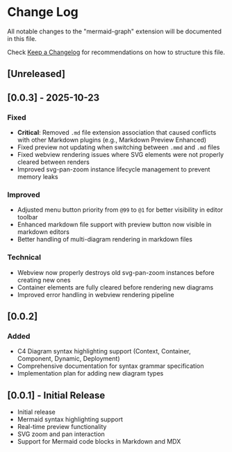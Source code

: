 # Change Log

All notable changes to the "mermaid-graph" extension will be documented in this file.

Check [Keep a Changelog](http://keepachangelog.com/) for recommendations on how to structure this file.

## [Unreleased]

## [0.0.3] - 2025-10-23

### Fixed
- **Critical**: Removed `.md` file extension association that caused conflicts with other Markdown plugins (e.g., Markdown Preview Enhanced)
- Fixed preview not updating when switching between `.mmd` and `.md` files
- Fixed webview rendering issues where SVG elements were not properly cleared between renders
- Improved svg-pan-zoom instance lifecycle management to prevent memory leaks

### Improved
- Adjusted menu button priority from `@99` to `@1` for better visibility in editor toolbar
- Enhanced markdown file support with preview button now visible in markdown editors
- Better handling of multi-diagram rendering in markdown files

### Technical
- Webview now properly destroys old svg-pan-zoom instances before creating new ones
- Container elements are fully cleared before rendering new diagrams
- Improved error handling in webview rendering pipeline

## [0.0.2]

### Added
- C4 Diagram syntax highlighting support (Context, Container, Component, Dynamic, Deployment)
- Comprehensive documentation for syntax grammar specification
- Implementation plan for adding new diagram types

## [0.0.1] - Initial Release

- Initial release
- Mermaid syntax highlighting support
- Real-time preview functionality
- SVG zoom and pan interaction
- Support for Mermaid code blocks in Markdown and MDX
